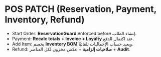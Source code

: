 # POS PATCH (Reservation, Payment, Inventory, Refund)

- Start Order: **ReservationGuard** enforced before إنشاء الطلب.
- Payment: **Recalc totals + Invoice + Loyalty** عند اكتمال الدفع.
- Add Item: يخصم **Inventory BOM** ويعيد حساب الإجماليات تلقائيًا.
- Refund: **صلاحيات إلزامية** + عكس مخزون لكل العناصر + **Audit**.
